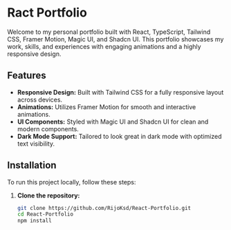  
# Ract Portfolio

Welcome to my personal portfolio built with React, TypeScript, Tailwind CSS, Framer Motion, Magic UI, and Shadcn UI. This portfolio showcases my work, skills, and experiences with engaging animations and a highly responsive design.

## Features

- **Responsive Design:** Built with Tailwind CSS for a fully responsive layout across devices.
- **Animations:** Utilizes Framer Motion for smooth and interactive animations.
- **UI Components:** Styled with Magic UI and Shadcn UI for clean and modern components.
- **Dark Mode Support:** Tailored to look great in dark mode with optimized text visibility.

## Installation

To run this project locally, follow these steps:

1. **Clone the repository:**

   ```bash
   git clone https://github.com/RijoKsd/React-Portfolio.git
   cd React-Portfolio
   npm install

 
